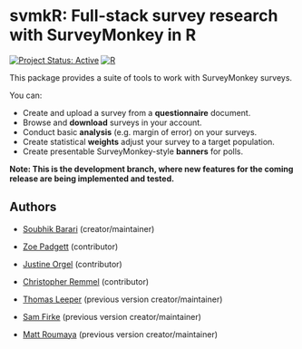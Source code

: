 # svmkR: Full-stack survey research with SurveyMonkey in R

[![Project Status: Active](https://www.repostatus.org/badges/latest/active.svg)](https://www.repostatus.org/#active)
[![R](https://img.shields.io/badge/R-4.0+-blue)](https://img.shields.io/badge/R-4.0+-blue)

This package provides a suite of tools to work with SurveyMonkey surveys.

You can:

* Create and upload a survey from a **questionnaire** document.
* Browse and **download** surveys in your account.
* Conduct basic **analysis** (e.g. margin of error) on your surveys.
* Create statistical **weights** adjust your survey to a target population.
* Create presentable SurveyMonkey-style **banners** for polls.

**Note: This is the development branch, where new features for the coming release are being implemented and tested.**

## Authors

* [Soubhik Barari](https://github.com/soubhikbarari) (creator/maintainer)

* [Zoe Padgett](https://github.com/znpadgett) (contributor)

* [Justine Orgel](https://github.com/jorgelsurveys) (contributor)

* [Christopher Remmel](https://github.com/calremmel) (contributor)

* [Thomas Leeper](https://github.com/leeper) (previous version creator/maintainer)

* [Sam Firke](https://github.com/sfirke) (previous version creator/maintainer)

* [Matt Roumaya](https://github.com/mattroumaya) (previous version creator/maintainer)
